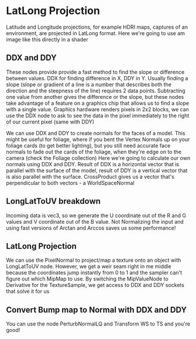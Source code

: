 # LatLong Projection
Latitude and Longitude projections, for example HDRI maps, captures of an environment, are projected in LatLong format. Here we're going to use am image like this directly in a shader

## DDX and DDY
These nodes provide provide a fast method to find the slope or difference between values. DDX for finding difference in X, DDY in Y. Usually finding a slope (slope or gradient of a line is a number that describes both the direction and the steepness of the line) requires 2 data points. Subtracting one value from another gives the difference or the slope, but these nodes take advantage of a feature on a graphics chip that allows us to find a slope with a single value. Graphics hardware renders pixels in 2x2 blocks, we can use the DDX node to ask to see the data in the pixel immediately to the right of our current pixel (same with DDY)

We can use DDX and DDY to create normals for the faces of a model. This might be useful for foliage, where if you bent the Vertex Normals up on your foliage cards (to get better lighting), but you still need accurate face normals to fade out the cards of the foliage, when they're edge on to the camera (check the Foliage collection)
Here we're going to calculate our own normals using DDX and DDY. Result of DDX is a horizontal vector that is parallel with the surface of the model, result of DDY is a vertical vector that is also parallel with the surface. CrossProduct gives us a vector that's perpendicular to both vectors - a WorldSpaceNormal




## LongLatToUV breakdown
Incoming data is vec3, so we generate the U coordinate out of the R and G values and V coordinate out of the B value. Not Normalizing the input and using fast versions of Arctan and Arccos saves us some performance!



## LatLong Projection
We can use the PixelNormal to project/map a texture onto an object with LongLatToUV node. However, we get a weir seam right in me middle because the coordinates jump instantly from 0 to 1 and the sampler can't figure out which MipMap to use. By switching the MipValueNode to Derivative for the TextureSample, we get access to DDX and DDY sockets that solve it for us



## Convert Bump map to Normal with DDX and DDY
You can use the node PerturbNormalLQ and Transform WS to TS and you're good!